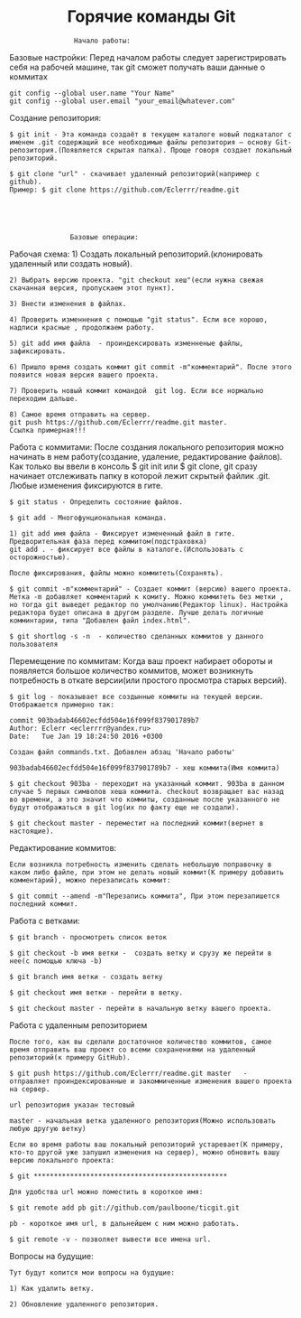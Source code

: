 <h1 align="center">Горячие команды Git</h1>

					Начало работы:


Базовые настройки:
	Перед началом работы следует зарегистрировать себя на рабочей машине, так git сможет получать ваши данные о коммитах

	git config --global user.name "Your Name"
	git config --global user.email "your_email@whatever.com"

Создание репозитория:

	$ git init - Эта команда создаёт в текущем каталоге новый подкаталог с именем .git содержащий все необходимые файлы репозитория — основу Git-репозитория.(Появляется скрытая папка). Проще говоря создает локальный репозиторий.

	$ git clone "url" - скачивает удаленный репозиторий(например с github).
	Пример: $ git clone https://github.com/Eclerrr/readme.git





				   Базовые операции:

Рабочая схема:
	1) Создать локальный репозиторий.(клонировать удаленный или создать новый).

	2) Выбрать версию проекта. "git checkout хеш"(если нужна свежая скачанная версия, пропускаем этот пункт).

	3) Внести изменения в файлах.

	4) Проверить изменнения с помощью "git status". Если все хорошо, надписи красные , продолжаем работу.

	5) git add имя файла  - проиндексировать изменненые файлы, зафиксировать.

	6) Пришло время создать коммит git commit -m"комментарий". После этого появится новая версия вашего проекта.

	7) Проверить новый коммит командой  git log. Если все нормально переходим дальше.

	8) Самое время отправить на сервер. 
	git push https://github.com/Eclerrr/readme.git master.
	Ссылка примерная!!!


Работа с коммитами:
	После создания локального репозитория можно начинать в нем работу(создание, удаление, редактирование файлов).
	Как только вы ввели в консоль $ git init или $ git clone,
	git сразу начинает отслеживать папку в которой лежит скрытый файлик .git.
	Любые изменения фиксируются в гите.

	$ git status - Определить состояние файлов.

	$ git add - Многофунциональная команда.

	1) git add имя файла - Фиксирует измененный файл в гите. Предворительная фаза перед коммитом(подстраховка)
	git add . - фиксирует все файлы в каталоге.(Использовать с осторожностью).

	После фиксирования, файлы можно коммитеть(Сохранять).

	$ git commit -m"комментарий" - Создает коммит (версию) вашего проекта. Метка -m добавляет комментарий к комиту. Можно коммитеть без метки , но тогда git выведет редактор по умолчанию(Редактор linux). Настройка редактора будет описана в другом разделе. Лучше делать логичные комминтарии, типа "Добавлен файл index.html".

	$ git shortlog -s -n  - количество сделанных коммитов у данного пользователя

Перемещение по коммитам:
	Когда ваш проект набирает обороты и появляется большое количество коммитов, может возникнуть потребность в откате версии(или простого просмотра старых версий).

	$ git log - показывает все создынные коммиты на текущей версии.
	Отображается примерно так:

	commit 903badab46602ecfdd504e16f099f837901789b7
	Author: Eclerr <eclerrrr@yandex.ru>
	Date:   Tue Jan 19 18:24:50 2016 +0300

    Создан файл commands.txt. Добавлен абзац 'Начало работы'

    903badab46602ecfdd504e16f099f837901789b7 - хеш коммита(Имя коммита)

    $ git checkout 903ba - переходит на указанный коммит. 903ba в данном случае 5 первых символов хеша коммита. checkout возвращает вас назад во времени, а это значит что коммиты, созданные после указанного не будут отображаться в git log(их по факту еще не создали).

    $ git checkout master - переместит на последний коммит(вернет в настоящие).

Редактирование коммитов:

	Если возникла потребность изменить сделать небольшую поправочку в каком либо файле, при этом не делать новый коммит(К примеру добавить комментарий), можно перезаписать коммит:

	$ git commit --amend -m"Перезапись коммита", При этом перезапишется последний коммит.



 Работа с ветками:

 	$ git branch - просмотреть список веток

 	$ git checkout -b имя ветки -  создать ветку и срузу же перейти в нее(с помощью ключа -b)

 	$ git branch имя ветки - создать ветку

	$ git checkout имя ветки - перейти в ветку.

	$ git checkout master - перейти в начальную ветку вашего проекта.


Работа с удаленным репозиторием

	После того, как вы сделали достаточное количество коммитов, самое время отправить ваш проект со всеми сохранениями на удаленный репозиторий(к примеру GitHub).

	$ git push https://github.com/Eclerrr/readme.git master   -  отправляет проиндексированные и закоммиченные изменения вашего проекта на сервер.

	url репозитория указан тестовый

	master - начальная ветка удаленного репозитория(Можно использовать любую другую ветку)
	
	Если во время работы ваш локальный репозиторий устаревает(К примеру, кто-то другой уже запушил изменения на сервер), можно обновить вашу версию локального проекта:

	$ git ************************************************

	Для удобства url можно поместить в короткое имя:

	$ git remote add pb git://github.com/paulboone/ticgit.git

	pb - короткое имя url, в дальнейшем с ним можно работать.

	$ git remote -v - позволяет вывести все имена url.






Вопросы на будущие:
	
	Тут будут копится мои вопросы на будущие:

	1) Как удалить ветку.

	2) Обновление удаленного репозитория.
